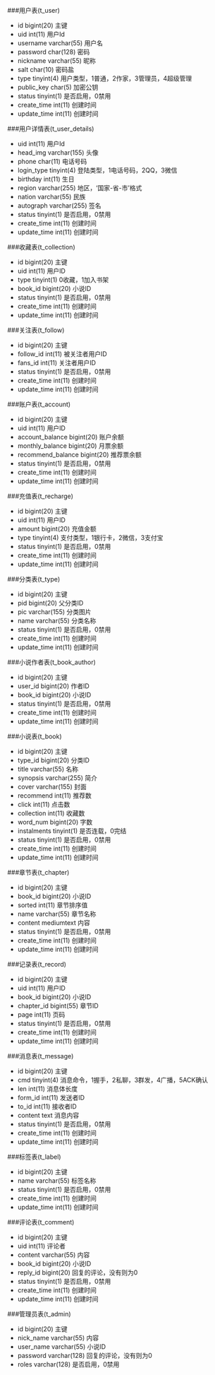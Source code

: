 ###用户表(t_user)
* id bigint(20) 主键
* uid int(11) 用户Id
* username varchar(55) 用户名
* password char(128) 密码
* nickname varchar(55) 昵称
* salt char(10) 密码盐
* type tinyint(4) 用户类型，1普通，2作家，3管理员，4超级管理
* public_key char(5) 加密公钥
* status tinyint(1) 是否启用，0禁用
* create_time int(11) 创建时间
* update_time int(11) 创建时间

###用户详情表(t_user_details)
* uid int(11) 用户Id
* head_img varchar(155) 头像
* phone char(11) 电话号码
* login_type tinyint(4) 登陆类型，1电话号码，2QQ，3微信
* birthday int(11) 生日
* region varchar(255) 地区，‘国家-省-市’格式
* nation varchar(55) 民族
* autograph varchar(255) 签名
* status tinyint(1) 是否启用，0禁用
* create_time int(11) 创建时间
* update_time int(11) 创建时间

###收藏表(t_collection)
* id bigint(20) 主键
* uid int(11) 用户ID
* type tinyint(1) 0收藏，1加入书架
* book_id bigint(20) 小说ID
* status tinyint(1) 是否启用，0禁用
* create_time int(11) 创建时间
* update_time int(11) 创建时间

###关注表(t_follow)
* id bigint(20) 主键
* follow_id int(11) 被关注者用户ID
* fans_id int(11) 关注者用户ID
* status tinyint(1) 是否启用，0禁用
* create_time int(11) 创建时间
* update_time int(11) 创建时间

###账户表(t_account)
* id bigint(20) 主键
* uid int(11) 用户ID
* account_balance bigint(20) 账户余额
* monthly_balance bigint(20) 月票余额
* recommend_balance bigint(20) 推荐票余额
* status tinyint(1) 是否启用，0禁用
* create_time int(11) 创建时间
* update_time int(11) 创建时间

###充值表(t_recharge)
* id bigint(20) 主键
* uid int(11) 用户ID
* amount bigint(20) 充值金额
* type tinyint(4) 支付类型，1银行卡，2微信，3支付宝
* status tinyint(1) 是否启用，0禁用
* create_time int(11) 创建时间
* update_time int(11) 创建时间

###分类表(t_type)
* id bigint(20) 主键
* pid bigint(20) 父分类ID
* pic varchar(155) 分类图片
* name varchar(55) 分类名称
* status tinyint(1) 是否启用，0禁用
* create_time int(11) 创建时间
* update_time int(11) 创建时间

###小说作者表(t_book_author)
* id bigint(20) 主键
* user_id bigint(20) 作者ID
* book_id bigint(20) 小说ID
* status tinyint(1) 是否启用，0禁用
* create_time int(11) 创建时间
* update_time int(11) 创建时间

###小说表(t_book)
* id bigint(20) 主键
* type_id bigint(20) 分类ID
* title varchar(55) 名称
* synopsis varchar(255) 简介
* cover varchar(155) 封面
* recommend int(11) 推荐数
* click int(11) 点击数
* collection int(11) 收藏数
* word_num bigint(20) 字数
* instalments tinyint(1) 是否连载，0完结
* status tinyint(1) 是否启用，0禁用
* create_time int(11) 创建时间
* update_time int(11) 创建时间

###章节表(t_chapter)
* id bigint(20) 主键
* book_id bigint(20) 小说ID
* sorted int(11) 章节排序值
* name varchar(55) 章节名称
* content mediumtext 内容
* status tinyint(1) 是否启用，0禁用
* create_time int(11) 创建时间
* update_time int(11) 创建时间

###记录表(t_record)
* id bigint(20) 主键
* uid int(11) 用户ID
* book_id bigint(20) 小说ID
* chapter_id bigint(55) 章节ID
* page int(11) 页码
* status tinyint(1) 是否启用，0禁用
* create_time int(11) 创建时间
* update_time int(11) 创建时间

###消息表(t_message)
* id bigint(20) 主键
* cmd tinyint(4) 消息命令，1握手，2私聊，3群发，4广播，5ACK确认
* len int(11) 消息体长度
* form_id int(11) 发送者ID
* to_id int(11) 接收者ID
* content text 消息内容
* status tinyint(1) 是否启用，0禁用
* create_time int(11) 创建时间
* update_time int(11) 创建时间

###标签表(t_label)
* id bigint(20) 主键
* name varchar(55) 标签名称
* status tinyint(1) 是否启用，0禁用
* create_time int(11) 创建时间
* update_time int(11) 创建时间

###评论表(t_comment)
* id bigint(20) 主键
* uid int(11) 评论者
* content varchar(55) 内容
* book_id bigint(20) 小说ID
* reply_id bigint(20) 回复的评论，没有则为0
* status tinyint(1) 是否启用，0禁用
* create_time int(11) 创建时间
* update_time int(11) 创建时间

###管理员表(t_admin)
* id bigint(20) 主键
* nick_name varchar(55) 内容
* user_name varchar(55) 小说ID
* password varchar(128) 回复的评论，没有则为0
* roles varchar(128) 是否启用，0禁用